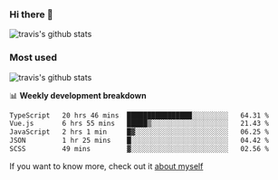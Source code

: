 ### Hi there 👋

<!--
**HondryTravis/HondryTravis** is a ✨ _special_ ✨ repository because its `README.md` (this file) appears on your GitHub profile.

Here are some ideas to get you started:

- 🔭 I’m currently working on ...
- 🌱 I’m currently learning ...
- 👯 I’m looking to collaborate on ...
- 🤔 I’m looking for help with ...
- 💬 Ask me about ...
- 📫 How to reach me: ...
- 😄 Pronouns: ...
- ⚡ Fun fact: ...
-->

![travis's github stats](https://github-readme-stats.vercel.app/api?username=HondryTravis&hide=stars)
### Most used
![travis's github stats](https://github-readme-stats.anuraghazra1.vercel.app/api/top-langs/?username=HondryTravis&layout=compact&hide_title=true)

📊 **Weekly development breakdown**

<!--START_SECTION:waka-->

```txt
TypeScript   20 hrs 46 mins  ████████████████░░░░░░░░░   64.31 %
Vue.js       6 hrs 55 mins   █████▒░░░░░░░░░░░░░░░░░░░   21.43 %
JavaScript   2 hrs 1 min     █▓░░░░░░░░░░░░░░░░░░░░░░░   06.25 %
JSON         1 hr 25 mins    █░░░░░░░░░░░░░░░░░░░░░░░░   04.42 %
SCSS         49 mins         ▓░░░░░░░░░░░░░░░░░░░░░░░░   02.56 %
```

<!--END_SECTION:waka-->

If you want to know more, check out it [about myself](https://hondrytravis.github.io/)
